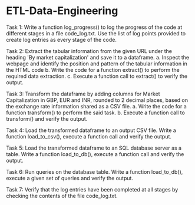 # ETL-Data-Engineering
Task 1:
Write a function log_progress() to log the progress of the code at different stages in a file code_log.txt. Use the list of log points provided to create log entries as every stage of the code.

Task 2:
Extract the tabular information from the given URL under the heading 'By market capitalization' and save it to a dataframe.
a. Inspect the webpage and identify the position and pattern of the tabular information in the HTML code
b. Write the code for a function extract() to perform the required data extraction.
c. Execute a function call to extract() to verify the output.

Task 3:
Transform the dataframe by adding columns for Market Capitalization in GBP, EUR and INR, rounded to 2 decimal places, based on the exchange rate information shared as a CSV file.
a. Write the code for a function transform() to perform the said task.
b. Execute a function call to transform() and verify the output.

Task 4:
Load the transformed dataframe to an output CSV file. Write a function load_to_csv(), execute a function call and verify the output.

Task 5:
Load the transformed dataframe to an SQL database server as a table. Write a function load_to_db(), execute a function call and verify the output.

Task 6:
Run queries on the database table. Write a function load_to_db(), execute a given set of queries and verify the output.

Task 7:
Verify that the log entries have been completed at all stages by checking the contents of the file code_log.txt.
